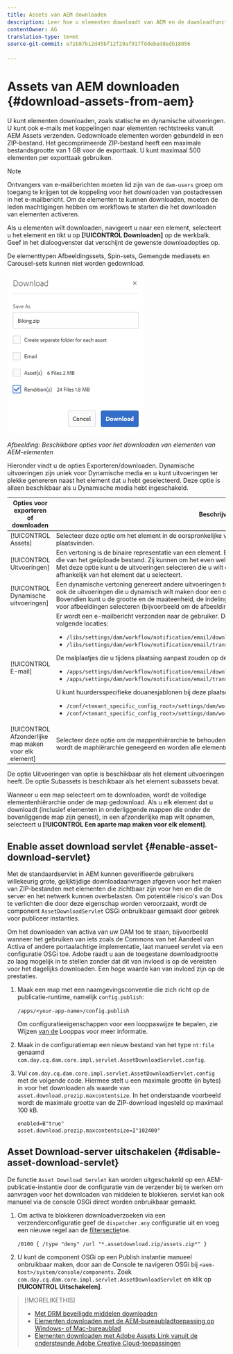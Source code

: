 ```yaml
---
title: Assets van AEM downloaden
description: Leer hoe u elementen downloadt van AEM en de downloadfunctionaliteit in- of uitschakelt.
contentOwner: AG
translation-type: tm+mt
source-git-commit: e71b87b12d45bf12f29af917fddebeddedb18056

---
```



# Assets van AEM downloaden {#download-assets-from-aem}

U kunt elementen downloaden, zoals statische en dynamische uitvoeringen. U kunt ook e-mails met koppelingen naar elementen rechtstreeks vanuit AEM Assets verzenden. Gedownloade elementen worden gebundeld in een ZIP-bestand. Het gecomprimeerde ZIP-bestand heeft een maximale bestandsgrootte van 1 GB voor de exporttaak. U kunt maximaal 500 elementen per exporttaak gebruiken.

>[!NOTE]
>
>Ontvangers van e-mailberichten moeten lid zijn van de `dam-users` groep om toegang te krijgen tot de koppeling voor het downloaden van postadressen in het e-mailbericht. Om de elementen te kunnen downloaden, moeten de leden machtigingen hebben om workflows te starten die het downloaden van elementen activeren.

Als u elementen wilt downloaden, navigeert u naar een element, selecteert u het element en tikt u op **[!UICONTROL Downloaden]** op de werkbalk. Geef in het dialoogvenster dat verschijnt de gewenste downloadopties op.

De elementtypen Afbeeldingssets, Spin-sets, Gemengde mediasets en Carousel-sets kunnen niet worden gedownload.

![Beschikbare opties voor het downloaden van elementen van AEM-elementen](assets/asset_download_dialog.png)

*Afbeelding: Beschikbare opties voor het downloaden van elementen van AEM-elementen*

Hieronder vindt u de opties Exporteren/downloaden. Dynamische uitvoeringen zijn uniek voor Dynamische media en u kunt uitvoeringen ter plekke genereren naast het element dat u hebt geselecteerd. Deze optie is alleen beschikbaar als u Dynamische media hebt ingeschakeld.

| Opties voor exporteren of downloaden | Beschrijvingen |
|---|---|
| [!UICONTROL Assets] | Selecteer deze optie om het element in de oorspronkelijke vorm te downloaden zonder dat er uitvoeringen plaatsvinden. |
| [!UICONTROL Uitvoeringen] | Een vertoning is de binaire representatie van een element. Elementen hebben een primaire representatie, namelijk die van het geüploade bestand. Zij kunnen om het even welk aantal vertegenwoordiging hebben. <br> Met deze optie kunt u de uitvoeringen selecteren die u wilt downloaden. Welke uitvoeringen beschikbaar zijn, is afhankelijk van het element dat u selecteert. |
| [!UICONTROL Dynamische uitvoeringen] | Een dynamische vertoning genereert andere uitvoeringen ter plekke. Wanneer u deze optie selecteert, selecteert u ook de uitvoeringen die u dynamisch wilt maken door een optie te selecteren in de lijst [Voorinstellingen](image-presets.md) afbeelding. <br>Bovendien kunt u de grootte en de maateenheid, de indeling, de kleurruimte, de resolutie en alle wijzigingstoetsen voor afbeeldingen selecteren (bijvoorbeeld om de afbeelding om te keren) |
| [!UICONTROL E-mail] | Er wordt een e-mailbericht verzonden naar de gebruiker. De standaard e-mailsjablonen zijn beschikbaar op de volgende locaties:<ul><li>`/libs/settings/dam/workflow/notification/email/downloadasset`</li><li>`/libs/settings/dam/workflow/notification/email/transientworkflowcompleted`</li></ul> De malplaatjes die u tijdens plaatsing aanpast zouden op deze plaatsen moeten aanwezig zijn: <ul><li>`/apps/settings/dam/workflow/notification/email/downloadasset`</li><li>`/apps/settings/dam/workflow/notification/email/transientworkflowcompleted`</li></ul>U kunt huurdersspecifieke douanesjablonen bij deze plaatsen opslaan:<ul><li>`/conf/<tenant_specific_config_root>/settings/dam/workflow/notification/email/downloadasset`</li><li>`/conf/<tenant_specific_config_root>/settings/dam/workflow/notification/email/transientworkflowcompleted`</li></ul> |
| [!UICONTROL Afzonderlijke map maken voor elk element] | Selecteer deze optie om de mappenhiërarchie te behouden tijdens het downloaden van elementen. Standaard wordt de maphiërarchie genegeerd en worden alle elementen in één map op uw lokale systeem gedownload. |

De optie Uitvoeringen van optie is beschikbaar als het element uitvoeringen heeft. De optie Subassets is beschikbaar als het element subassets bevat.

Wanneer u een map selecteert om te downloaden, wordt de volledige elementenhiërarchie onder de map gedownload. Als u elk element dat u downloadt (inclusief elementen in onderliggende mappen die onder de bovenliggende map zijn genest), in een afzonderlijke map wilt opnemen, selecteert u **[!UICONTROL Een aparte map maken voor elk element]**.

## Enable asset download servlet {#enable-asset-download-servlet}

Met de standaardservlet in AEM kunnen geverifieerde gebruikers willekeurig grote, gelijktijdige downloadaanvragen afgeven voor het maken van ZIP-bestanden met elementen die zichtbaar zijn voor hen en die de server en het netwerk kunnen overbelasten. Om potentiële risico&#39;s van Dos te verlichten die door deze eigenschap worden veroorzaakt, wordt de component `AssetDownloadServlet` OSGi onbruikbaar gemaakt door gebrek voor publiceer instanties.

Om het downloaden van activa van uw DAM toe te staan, bijvoorbeeld wanneer het gebruiken van iets zoals de Commons van het Aandeel van Activa of andere portaalachtige implementatie, laat manueel servlet via een configuratie OSGi toe. Adobe raadt u aan de toegestane downloadgrootte zo laag mogelijk in te stellen zonder dat dit van invloed is op de vereisten voor het dagelijks downloaden. Een hoge waarde kan van invloed zijn op de prestaties.

1. Maak een map met een naamgevingsconventie die zich richt op de publicatie-runtime, namelijk `config.publish`:

   `/apps/<your-app-name>/config.publish`

   Om configuratieeigenschappen voor een looppaswijze te bepalen, zie Wijzen [van de](/help/sites-deploying/configure-runmodes.md#defining-configuration-properties-for-a-run-mode) Looppas voor meer informatie.

1. Maak in de configuratiemap een nieuw bestand van het type `nt:file` genaamd `com.day.cq.dam.core.impl.servlet.AssetDownloadServlet.config`.
1. Vul `com.day.cq.dam.core.impl.servlet.AssetDownloadServlet.config` met de volgende code. Hiermee stelt u een maximale grootte (in bytes) in voor het downloaden als waarde van `asset.download.prezip.maxcontentsize`. In het onderstaande voorbeeld wordt de maximale grootte van de ZIP-download ingesteld op maximaal 100 kB.

   ```
   enabled=B"true"
   asset.download.prezip.maxcontentsize=I"102400"
   ```

## Asset Download-server uitschakelen {#disable-asset-download-servlet}

De functie `Asset Download Servlet` kan worden uitgeschakeld op een AEM-publicatie-instantie door de configuratie van de verzender bij te werken om aanvragen voor het downloaden van middelen te blokkeren. servlet kan ook manueel via de console OSGi direct worden onbruikbaar gemaakt.

1. Om activa te blokkeren downloadverzoeken via een verzenderconfiguratie geef de `dispatcher.any` configuratie uit en voeg een nieuwe regel aan de [filtersectie](https://docs.adobe.com/content/help/en/experience-manager-dispatcher/using/configuring/dispatcher-configuration.html#defining-a-filter)toe.

   `/0100 { /type "deny" /url "*.assetdownload.zip/assets.zip*" }`

1. U kunt de component OSGi op een Publish instantie manueel onbruikbaar maken, door aan de Console te navigeren OSGi bij `<aem-host>/system/console/components`. Zoek `com.day.cq.dam.core.impl.servlet.AssetDownloadServlet` en klik op **[!UICONTROL Uitschakelen]**.

>[!MORELIKETHIS]
>
>* [Met DRM beveiligde middelen downloaden](drm.md)
>* [Elementen downloaden met de AEM-bureaubladtoepassing op Windows- of Mac-bureaublad](https://helpx.adobe.com/experience-manager/desktop-app/aem-desktop-app.html)
>* [Elementen downloaden met Adobe Assets Link vanuit de ondersteunde Adobe Creative Cloud-toepassingen](https://helpx.adobe.com/enterprise/using/manage-assets-using-adobe-asset-link.html)